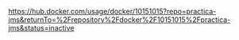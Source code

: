 https://hub.docker.com/usage/docker/10151015?repo=practica-jms&returnTo=%2Frepository%2Fdocker%2F10151015%2Fpractica-jms&status=inactive
